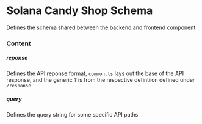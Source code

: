 # Solana Candy Shop Schema

Defines the schema shared between the backend and frontend component

### Content

##### reponse
Defines the API reponse format, `common.ts` lays out the base of the API response, and the generic `T` is from the respective defintiion defined under `/response`

##### query
Defines the query string for some specific API paths